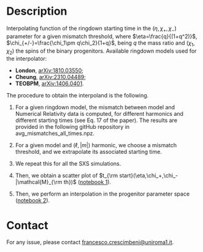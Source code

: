 # Description

Interpolating function of the ringdown starting time in the $(\eta,\chi_+,\chi_-)$ parameter for a given mismatch threshold, where $\eta=\frac{q}{(1+q^2)}$, $\chi_{+/-}=\frac{\chi_1\pm q\chi_2}{1+q}$, being $q$ the mass ratio and $(\chi_1,\chi_2)$ the spins of the binary progenitors.
Available ringdown models used for the interpolator:
- **London**, [arXiv:1810.03550](https://arxiv.org/abs/1810.03550);
- **Cheung**, [arXiv:2310.04489](https://arxiv.org/abs/2310.04489);
- **TEOBPM**, [arXiv:1406.0401](https://arxiv.org/abs/1406.0401).

The procedure to obtain the interpoland is the following.

1. For a given ringdown model, the mismatch between model and Numerical Relativity data is computed, for different harmonics and different starting times (see Eq. 17 of the paper). The results are provided in the following gitHub repository in avg_mismatches_all_times.npz.

2. For a given model and $(\ell,|m|)$ harmonic, we choose a mismatch threshold, and we extrapolate its associated starting time.
  
4. We repeat this for all the SXS simulations.

5. Then, we obtain a scatter plot of $t_{\rm start}(\eta,\chi_+,\chi_-|\mathcal{M}_{\rm th})$ ([notebook 1](https://colab.research.google.com/github/francesco-crescimbeni/Interpolating-function-of-ringdown-starting-time/blob/main/t_start_eta_chip_chim_scatter.ipynb)).

6. Then, we perform an interpolation in the progenitor parameter space ([notebook 2](https://colab.research.google.com/github/francesco-crescimbeni/Interpolating-function-of-ringdown-starting-time/blob/main/t_start_eta_chip_chim_interpolant_frames.ipynb)).

# Contact
For any issue, please contact francesco.crescimbeni@uniroma1.it.
